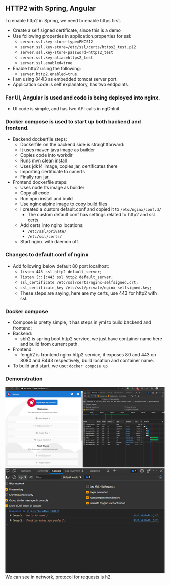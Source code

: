 ## HTTP2 with Spring, Angular
To enable http2 in Spring, we need to enable https first.
 - Create a self signed certificate, since this is a demo
 - Use following properties in application.properties for ssl: 
   - ``server.ssl.key-store-type=PKCS12``
   - ``server.ssl.key-store=/etc/ssl/certs/https2_test.p12``
   - ``server.ssl.key-store-password=https2_test``
   - ``server.ssl.key-alias=https2_test``
   - ``server.ssl.enabled=true``
 - Enable http2 using the following:
   - ``server.http2.enabled=true``
 - I am using 8443 as embedded tomcat server port.
 - Application code is self explanatory, has two endpoints.

### For UI, Angular is used and code is being deployed into nginx.
- UI code is simple, and has two API calls in ngOnInit.

### Docker compose is used to start up both backend and frontend.
 - Backend dockerfile steps:
   - Dockerfile on the backend side is straightforward:
   - It uses maven java image as builder
   - Copies code into workdir
   - Runs mvn clean install
   - Uses jdk14 image, copies jar, certificates there
   - Importing certificate to cacerts
   - Finally run jar.
 - Frontend dockerfile steps:
   - Uses node lts image as builder
   - Copy all code
   - Run npm install and build
   - Use nginx alpine image to copy build files
   - I created a custom default.conf and copied it to ``/etc/nginx/conf.d/``
     - The custom default.conf has settings related to http2 and ssl certs
   - Add certs into nginx locations:
     - ``/etc/ssl/private/``
     - ``/etc/ssl/certs/``
   - Start nginx with daemon off.

### Changes to default.conf of nginx
 - Add following below default 80 port localhost:
   - ``listen 443 ssl http2 default_server;``
   - ``listen [::]:443 ssl http2 default_server;``
   - ``ssl_certificate /etc/ssl/certs/nginx-selfsigned.crt;``
   - ``ssl_certificate_key /etc/ssl/private/nginx-selfsigned.key;``
   - These steps are saying, here are my certs, use 443 for http2 with ssl.

### Docker compose
 - Compose is pretty simple, it has steps in yml to build backend and frontend:
 - Backend:
   - sbh2 is spring boot http2 service, we just have container name here and build from current path.
 - Frontend:
   - fengh2 is frontend nginx http2 service, it exposes 80 and 443 on 8080 and 8443 respectively, build location and container name.
 - To build and start, we use: ``docker compose up``

### Demonstration
 ![Requests-1](./images/requests1.png)
 ![Requests-2](./images/requests2.png)
 We can see in network, protocol for requests is h2.